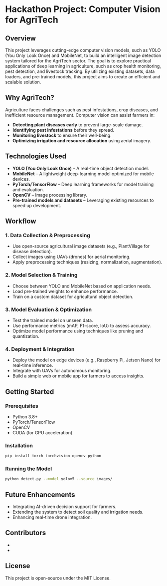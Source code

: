 # Hackathon Project: Computer Vision for AgriTech

## Overview

This project leverages cutting-edge computer vision models, such as YOLO (You Only Look Once) and MobileNet, to build an intelligent image detection system tailored for the AgriTech sector. The goal is to explore practical applications of deep learning in agriculture, such as crop health monitoring, pest detection, and livestock tracking. By utilizing existing datasets, data loaders, and pre-trained models, this project aims to create an efficient and scalable solution.

## Why AgriTech?

Agriculture faces challenges such as pest infestations, crop diseases, and inefficient resource management. Computer vision can assist farmers in:

- **Detecting plant diseases early** to prevent large-scale damage.
- **Identifying pest infestations** before they spread.
- **Monitoring livestock** to ensure their well-being.
- **Optimizing irrigation and resource allocation** using aerial imagery.

## Technologies Used

- **YOLO (You Only Look Once)** – A real-time object detection model.
- **MobileNet** – A lightweight deep-learning model optimized for mobile devices.
- **PyTorch/TensorFlow** – Deep learning frameworks for model training and evaluation.
- **OpenCV** – Image processing library.
- **Pre-trained models and datasets** – Leveraging existing resources to speed up development.

## Workflow

### 1. Data Collection & Preprocessing

- Use open-source agricultural image datasets (e.g., PlantVillage for disease detection).
- Collect images using UAVs (drones) for aerial monitoring.
- Apply preprocessing techniques (resizing, normalization, augmentation).

### 2. Model Selection & Training

- Choose between YOLO and MobileNet based on application needs.
- Load pre-trained weights to enhance performance.
- Train on a custom dataset for agricultural object detection.

### 3. Model Evaluation & Optimization

- Test the trained model on unseen data.
- Use performance metrics (mAP, F1-score, IoU) to assess accuracy.
- Optimize model performance using techniques like pruning and quantization.

### 4. Deployment & Integration

- Deploy the model on edge devices (e.g., Raspberry Pi, Jetson Nano) for real-time inference.
- Integrate with UAVs for autonomous monitoring.
- Build a simple web or mobile app for farmers to access insights.

## Getting Started

### Prerequisites

- Python 3.8+
- PyTorch/TensorFlow
- OpenCV
- CUDA (for GPU acceleration)

### Installation

```bash
pip install torch torchvision opencv-python
```

### Running the Model

```bash
python detect.py --model yolov5 --source images/
```

## Future Enhancements

- Integrating AI-driven decision support for farmers.
- Extending the system to detect soil quality and irrigation needs.
- Enhancing real-time drone integration.

## Contributors

- 
- 

## License

This project is open-source under the MIT License.




